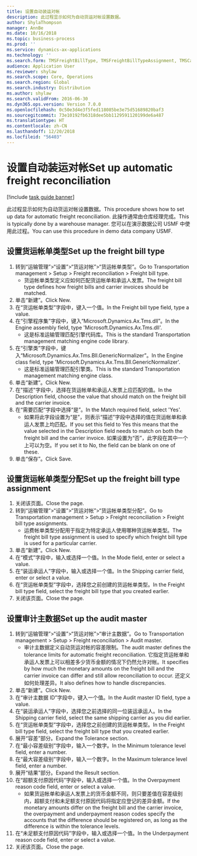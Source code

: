 ```yaml
---
title: 设置自动装运对帐
description: 此过程显示如何为自动货运对帐设置数据。
author: ShylaThompson
manager: AnnBe
ms.date: 10/16/2018
ms.topic: business-process
ms.prod: ''
ms.service: dynamics-ax-applications
ms.technology: ''
ms.search.form: TMSFreightBillType, TMSFreightBillTypeAssignment, TMSCarrierCodeLookup, DefaultDashboard, TMSAuditMaster
audience: Application User
ms.reviewer: shylaw
ms.search.scope: Core, Operations
ms.search.region: Global
ms.search.industry: Distribution
ms.author: shylaw
ms.search.validFrom: 2016-06-30
ms.dyn365.ops.version: Version 7.0.0
ms.openlocfilehash: 0c50e3d4e3f5fed118085be3e75d51689820baf3
ms.sourcegitcommit: 73e10192fb6318dee5bb1129591120199de6a487
ms.translationtype: HT
ms.contentlocale: zh-CN
ms.lasthandoff: 12/20/2018
ms.locfileid: "56403"
---
```

# <a name="set-up-automatic-freight-reconciliation"></a><span data-ttu-id="1caa0-103">设置自动装运对帐</span><span class="sxs-lookup"><span data-stu-id="1caa0-103">Set up automatic freight reconciliation</span></span>

[!include [task guide banner](../../includes/task-guide-banner.md)]

<span data-ttu-id="1caa0-104">此过程显示如何为自动货运对帐设置数据。</span><span class="sxs-lookup"><span data-stu-id="1caa0-104">This procedure shows how to set up data for automatic freight reconciliation.</span></span> <span data-ttu-id="1caa0-105">此操作通常由仓库经理完成。</span><span class="sxs-lookup"><span data-stu-id="1caa0-105">This is typically done by a warehouse manager.</span></span> <span data-ttu-id="1caa0-106">您可以在演示数据公司 USMF 中使用此过程。</span><span class="sxs-lookup"><span data-stu-id="1caa0-106">You can use this procedure in demo data company USMF.</span></span>


## <a name="set-up-the-freight-bill-type"></a><span data-ttu-id="1caa0-107">设置货运帐单类型</span><span class="sxs-lookup"><span data-stu-id="1caa0-107">Set up the freight bill type</span></span>
1. <span data-ttu-id="1caa0-108">转到“运输管理”>“设置”>“货运对帐”>“货运帐单类型”。</span><span class="sxs-lookup"><span data-stu-id="1caa0-108">Go to Transportation management > Setup > Freight reconciliation > Freight bill type.</span></span>
    * <span data-ttu-id="1caa0-109">货运帐单类型定义应如何匹配货运帐单和承运人发票。</span><span class="sxs-lookup"><span data-stu-id="1caa0-109">The freight bill type defines how freight bills and carrier invoices  should be matched.</span></span>  
2. <span data-ttu-id="1caa0-110">单击“新建”。</span><span class="sxs-lookup"><span data-stu-id="1caa0-110">Click New.</span></span>
3. <span data-ttu-id="1caa0-111">在“货运帐单类型”字段中，键入一个值。</span><span class="sxs-lookup"><span data-stu-id="1caa0-111">In the Freight bill type field, type a value.</span></span>
4. <span data-ttu-id="1caa0-112">在“引擎程序集”字段中，键入“Microsoft.Dynamics.Ax.Tms.dll”。</span><span class="sxs-lookup"><span data-stu-id="1caa0-112">In the Engine assembly field, type 'Microsoft.Dynamics.Ax.Tms.dll'.</span></span>
    * <span data-ttu-id="1caa0-113">这是标准运输管理匹配引擎代码库。</span><span class="sxs-lookup"><span data-stu-id="1caa0-113">This is the standard Transportation management matching engine code library.</span></span>  
5. <span data-ttu-id="1caa0-114">在“引擎类”字段中，键入“Microsoft.Dynamics.Ax.Tms.Bll.GenericNormalizer”。</span><span class="sxs-lookup"><span data-stu-id="1caa0-114">In the Engine class field, type 'Microsoft.Dynamics.Ax.Tms.Bll.GenericNormalizer'.</span></span>
    * <span data-ttu-id="1caa0-115">这是标准运输管理匹配引擎类。</span><span class="sxs-lookup"><span data-stu-id="1caa0-115">This is the standard Transportation management matching engine class.</span></span>  
6. <span data-ttu-id="1caa0-116">单击“新建”。</span><span class="sxs-lookup"><span data-stu-id="1caa0-116">Click New.</span></span>
7. <span data-ttu-id="1caa0-117">在"描述"字段中，选择在货运帐单和承运人发票上应匹配的值。</span><span class="sxs-lookup"><span data-stu-id="1caa0-117">In the Description field, choose the value that should match on the freight bill and the carrier invoice.</span></span>  
8. <span data-ttu-id="1caa0-118">在“需要匹配”字段中选择“是”。</span><span class="sxs-lookup"><span data-stu-id="1caa0-118">In the Match required field, select 'Yes'.</span></span>
    * <span data-ttu-id="1caa0-119">如果将此字段设置为“是”，则表示“描述”字段中选择的值在货运帐单和承运人发票上均匹配。</span><span class="sxs-lookup"><span data-stu-id="1caa0-119">If you set this field to Yes this means that the value selected in the Description field needs to match on both the freight bill and the carrier invoice.</span></span> <span data-ttu-id="1caa0-120">如果设置为“否”，此字段在其中一个上可以为空。</span><span class="sxs-lookup"><span data-stu-id="1caa0-120">If you set it to No, the field can be blank on one of these.</span></span>  
9. <span data-ttu-id="1caa0-121">单击“保存”。</span><span class="sxs-lookup"><span data-stu-id="1caa0-121">Click Save.</span></span>

## <a name="set-up-the-freight-bill-type-assignment"></a><span data-ttu-id="1caa0-122">设置货运帐单类型分配</span><span class="sxs-lookup"><span data-stu-id="1caa0-122">Set up the freight bill type assignment</span></span>
1. <span data-ttu-id="1caa0-123">关闭该页面。</span><span class="sxs-lookup"><span data-stu-id="1caa0-123">Close the page.</span></span>
2. <span data-ttu-id="1caa0-124">转到“运输管理”>“设置”>“货运对帐”>“货运帐单类型分配”。</span><span class="sxs-lookup"><span data-stu-id="1caa0-124">Go to Transportation management > Setup > Freight reconciliation > Freight bill type assignments.</span></span>
    * <span data-ttu-id="1caa0-125">运费帐单类型分配用于指定为特定承运人使用哪种货运帐单类型。</span><span class="sxs-lookup"><span data-stu-id="1caa0-125">The freight bill type assignment is used to specify which freight bill type is used for a particular carrier.</span></span>   
3. <span data-ttu-id="1caa0-126">单击“新建”。</span><span class="sxs-lookup"><span data-stu-id="1caa0-126">Click New.</span></span>
4. <span data-ttu-id="1caa0-127">在“模式”字段中，输入或选择一个值。</span><span class="sxs-lookup"><span data-stu-id="1caa0-127">In the Mode field, enter or select a value.</span></span>
5. <span data-ttu-id="1caa0-128">在“装运承运人”字段中，输入或选择一个值。</span><span class="sxs-lookup"><span data-stu-id="1caa0-128">In the Shipping carrier field, enter or select a value.</span></span>
6. <span data-ttu-id="1caa0-129">在“货运帐单类型”字段中，选择您之前创建的货运帐单类型。</span><span class="sxs-lookup"><span data-stu-id="1caa0-129">In the Freight bill type field, select the freight bill type that you created earlier.</span></span>
7. <span data-ttu-id="1caa0-130">关闭该页面。</span><span class="sxs-lookup"><span data-stu-id="1caa0-130">Close the page.</span></span>

## <a name="set-up-the-audit-master"></a><span data-ttu-id="1caa0-131">设置审计主数据</span><span class="sxs-lookup"><span data-stu-id="1caa0-131">Set up the audit master</span></span>
1. <span data-ttu-id="1caa0-132">转到“运输管理”>“设置”>“货运对帐”>“审计主数据”。</span><span class="sxs-lookup"><span data-stu-id="1caa0-132">Go to Transportation management > Setup > Freight reconciliation > Audit master.</span></span>
    * <span data-ttu-id="1caa0-133">审计主数据定义自动货运对帐的容差限制。</span><span class="sxs-lookup"><span data-stu-id="1caa0-133">The audit master defines the tolerance limits for automatic freight reconciliation.</span></span> <span data-ttu-id="1caa0-134">它指定货运帐单和承运人发票上可以相差多少货币金额的情况下仍然允许对帐。</span><span class="sxs-lookup"><span data-stu-id="1caa0-134">It specifies by how much the monetary amounts on the freight bill and the carrier invoice can differ and still allow reconciliation to occur.</span></span> <span data-ttu-id="1caa0-135">还定义如何处理差异。</span><span class="sxs-lookup"><span data-stu-id="1caa0-135">It also defines how to handle discrepancies.</span></span>  
2. <span data-ttu-id="1caa0-136">单击“新建”。</span><span class="sxs-lookup"><span data-stu-id="1caa0-136">Click New.</span></span>
3. <span data-ttu-id="1caa0-137">在“审计主数据 ID”字段中，键入一个值。</span><span class="sxs-lookup"><span data-stu-id="1caa0-137">In the Audit master ID field, type a value.</span></span>
4. <span data-ttu-id="1caa0-138">在“装运承运人”字段中，选择您之前选择的同一位装运承运人。</span><span class="sxs-lookup"><span data-stu-id="1caa0-138">In the Shipping carrier  field, select the same shipping carrier as you did earlier.</span></span>
5. <span data-ttu-id="1caa0-139">在“货运帐单类型”字段中，选择您之前创建的货运帐单类型。</span><span class="sxs-lookup"><span data-stu-id="1caa0-139">In the Freight bill type field, select the freight bill type that you created earlier.</span></span>
6. <span data-ttu-id="1caa0-140">展开“容差”部分。</span><span class="sxs-lookup"><span data-stu-id="1caa0-140">Expand the Tolerance section.</span></span>
7. <span data-ttu-id="1caa0-141">在“最小容差级别”字段中，输入一个数字。</span><span class="sxs-lookup"><span data-stu-id="1caa0-141">In the Minimum tolerance level field, enter a number.</span></span>
8. <span data-ttu-id="1caa0-142">在“最大容差级别”字段中，输入一个数字。</span><span class="sxs-lookup"><span data-stu-id="1caa0-142">In the Maximum tolerance level field, enter a number.</span></span>
9. <span data-ttu-id="1caa0-143">展开“结果”部分。</span><span class="sxs-lookup"><span data-stu-id="1caa0-143">Expand the Result section.</span></span>
10. <span data-ttu-id="1caa0-144">在“超额支付原因代码”字段中，输入或选择一个值。</span><span class="sxs-lookup"><span data-stu-id="1caa0-144">In the Overpayment reason code field, enter or select a value.</span></span>
    * <span data-ttu-id="1caa0-145">如果货运帐单和承运人发票上的货币金额不同，则只要差值在容差级别内，超额支付和未足额支付原因代码将指定应登记的差异金额。</span><span class="sxs-lookup"><span data-stu-id="1caa0-145">If the monetary amounts differ on the freight bill and the carrier invoice, the overpayment and underpayment reason codes specify the accounts that the difference should be registered on, as long as the difference is within the tolerance levels.</span></span>  
11. <span data-ttu-id="1caa0-146">在“未足额支付原因代码”字段中，输入或选择一个值。</span><span class="sxs-lookup"><span data-stu-id="1caa0-146">In the Underpayment reason code field, enter or select a value.</span></span>
12. <span data-ttu-id="1caa0-147">关闭该页面。</span><span class="sxs-lookup"><span data-stu-id="1caa0-147">Close the page.</span></span>


